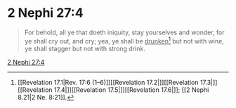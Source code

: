 # 2 Nephi 27:4

> For behold, all ye that doeth iniquity, stay yourselves and wonder, for ye shall cry out, and cry; yea, ye shall be <u>drunken</u>[^a] but not with wine, ye shall stagger but not with strong drink.

[2 Nephi 27:4](https://www.churchofjesuschrist.org/study/scriptures/bofm/2-ne/27?lang=eng&id=p4#p4)


[^a]: [[Revelation 17.1|Rev. 17:6 (1–6)]][[Revelation 17.2|]][[Revelation 17.3|]][[Revelation 17.4|]][[Revelation 17.5|]][[Revelation 17.6|]]; [[2 Nephi 8.21|2 Ne. 8:21]].  
